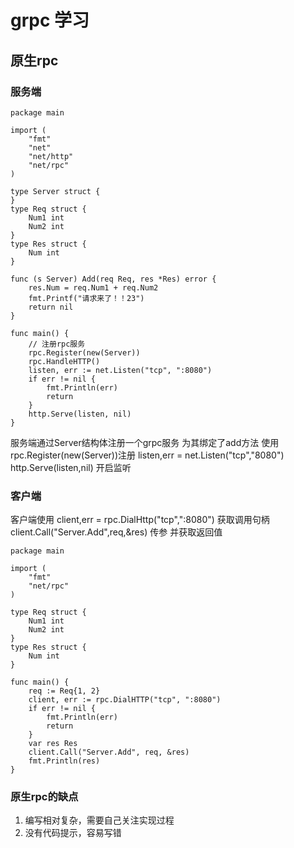 # grpc 学习

## 原生rpc
### 服务端
```
package main

import (
	"fmt"
	"net"
	"net/http"
	"net/rpc"
)

type Server struct {
}
type Req struct {
	Num1 int
	Num2 int
}
type Res struct {
	Num int
}

func (s Server) Add(req Req, res *Res) error {
	res.Num = req.Num1 + req.Num2
	fmt.Printf("请求来了！！23")
	return nil
}

func main() {
	// 注册rpc服务
	rpc.Register(new(Server))
	rpc.HandleHTTP()
	listen, err := net.Listen("tcp", ":8080")
	if err != nil {
		fmt.Println(err)
		return
	}
	http.Serve(listen, nil)
}
```
服务端通过Server结构体注册一个grpc服务
为其绑定了add方法
使用rpc.Register(new(Server))注册
listen,err = net.Listen("tcp","8080") 
http.Serve(listen,nil) 开启监听

### 客户端
客户端使用
client,err = rpc.DialHttp("tcp",":8080") 获取调用句柄
client.Call("Server.Add",req,&res) 传参 并获取返回值
```
package main

import (
	"fmt"
	"net/rpc"
)

type Req struct {
	Num1 int
	Num2 int
}
type Res struct {
	Num int
}

func main() {
	req := Req{1, 2}
	client, err := rpc.DialHTTP("tcp", ":8080")
	if err != nil {
		fmt.Println(err)
		return
	}
	var res Res
	client.Call("Server.Add", req, &res)
	fmt.Println(res)
}

```
### 原生rpc的缺点
1. 编写相对复杂，需要自己关注实现过程
2. 没有代码提示，容易写错


